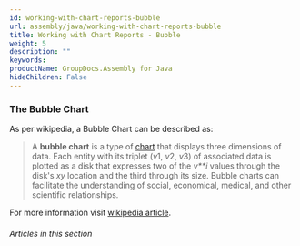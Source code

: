 ```yaml
---
id: working-with-chart-reports-bubble
url: assembly/java/working-with-chart-reports-bubble
title: Working with Chart Reports - Bubble
weight: 5
description: ""
keywords: 
productName: GroupDocs.Assembly for Java
hideChildren: False
---
```

### The Bubble Chart

As per wikipedia, a Bubble Chart can be described as:

> A **bubble chart** is a type of [chart](https://en.wikipedia.org/wiki/Chart) that displays three dimensions of data. Each entity with its triplet (*v*1, *v*2, *v*3) of associated data is plotted as a disk that expresses two of the *v**i* values through the disk's *xy* location and the third through its size. Bubble charts can facilitate the understanding of social, economical, medical, and other scientific relationships.

For more information visit [wikipedia article](https://en.wikipedia.org/wiki/Bubble_chart).

###### Articles in this section
